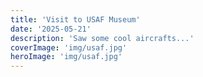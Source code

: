 ```yaml
---
title: 'Visit to USAF Museum'
date: '2025-05-21'
description: 'Saw some cool aircrafts...'
coverImage: 'img/usaf.jpg'
heroImage: 'img/usaf.jpg'
---
```

